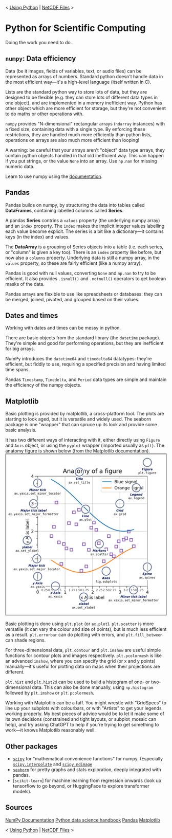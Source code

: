 < [Using Python](./5_2_IPython.md) | [NetCDF Files](./6_1_NetCDF.md) >
# Python for Scientific Computing
Doing the work you need to do. 

## `numpy`: Data efficiency
Data (be it images, fields of variables, text, or audio files) can be represented as arrays of numbers.
Standard python doesn't handle data in the most efficient way—it's a high-level language (itself written in C).

Lists are the standard python way to store lots of data, but they are designed to be flexible (e.g. they can store lots of different data types in one object), and are implemented in a memory inefficient way.
Python has other object which are more efficient for storage, but they're not convenient to do maths or other operations with.

`numpy` provides "N-dimensional" rectangular arrays (`ndarray` instances) with a fixed size, containing data with a single type.
By enforcing these restrictions, they are handled much more efficiently than python lists, operations on arrays are also much more efficient than looping!

A warning: be careful that your arrays aren't "object" data type arrays, they contain python objects handled in that old inefficient way.
This can happen if you put strings, or the value `None` into an array. Use `np.nan` for missing numeric data.

Learn to use numpy using the [documentation](https://numpy.org/doc/stable/user/absolute_beginners.html).

## Pandas
Pandas builds on numpy, by structuring the data into tables called **DataFrames**, containing labelled columns called **Series**.

A pandas **Series** contrins a `values` property (the underlying numpy array) and an `index` property.
The `index` makes the implicit integer values labelling each value become explicit.
The series is a bit like a dictionary—it contains keys (in the index) and values.

The **DataArray** is a grouping of Series objects into a table (i.e. each series, or "column" is given a key too).
There is an `index` property like before, but now also a `columns` property.
Underlying data is still a numpy array, in the `values` property, so these are fairly efficient (like a numpy array).

Pandas is good with null values, converting `None` and `np.nan` to try to be efficient.
It also provides `.isnull()` and `.notnull()` operators to get boolean masks of the data.

Pandas arrays are flexible to use like spreadsheets or databases: they can be merged, joined, pivoted, and grouped based on their values.

## Dates and times
Working with dates and times can be messy in python.

There are basic objects from the standard library (the `datetime` package).
They're simple and good for performing operations, but they are inefficient for big arrays.

NumPy introduces the `datetime64` and `timedelta64` datatypes: they're efficient, but fiddly to use, requiring a specified precision and having limited time spans.

Pandas `Timestamp`, `Timedelta`, and `Period` data types are simple and maintain the efficiency of the numpy objects.

## Matplotlib
Basic plotting is provided by matplotlib, a cross-platform tool.
The plots are starting to look aged, but it is versatile and widely used.
The seaborn package is one "wrapper" that can spruce up its look and provide some basic analysis.

It has two different ways of interacting with it, either directly using `Figure` and `Axis` object, or using the `pyplot` wrapper (imported usually as `plt`).
The anatomy figure is shown below (from the Matplotlib documentation).
![Matplotlib: anatomy of a figure](./img/matplotlib_figure.webp)

Basic plotting is done using `plt.plot` (or `ax.plot`).
`plt.scatter` is more versatile (it can vary the colour and size of points), but is much less efficient as a result.
`plt.errorbar` can do plotting with errors, and `plt.fill_between` can shade regions.

For three-dimensional data, `plt.contour` and `plt.imshow` are useful simple functions for contour plots and images respectively.
`plt.pcolormesh` is like an advanced `imshow`, where you can specify the grid (or x and y points) manually—it's useful for plotting data on maps when their projections are different.

`plt.hist` and `plt.hist2d` can be used to build a histogram of one- or two-dimensional data.
This can also be done manually, using `np.histogram` followed by `plt.imshow` or `plt.pcolormesh`.

Working with Matplotlib can be a faff.
You might wrestle with "GridSpecs" to line up your subplots with colourbars, or with "Artists" to get your legends working properly.
My best pieces of advice would be to let it make some of its own decisions (constrained and tight layouts, or subplot_mosaic can help), and try asking ChatGPT to help if you're trying to get something to work—it knows Matplotlib reasonably well.

## Other packages
- [`scipy`](https://docs.scipy.org/doc/scipy/tutorial/index.html#user-guide) for "mathematical convenience functions" for numpy. (Especially [`scipy.interpolate`](https://docs.scipy.org/doc/scipy/reference/interpolate.html) and [`scipy.ndimage`](https://docs.scipy.org/doc/scipy/reference/ndimage.html)
- [`seaborn`](https://seaborn.pydata.org/) for pretty graphs and stats exploration, deeply integrated with pandas.
- [`scikit-learn`] for machine learning from regression onwards (look up tensorflow to go beyond, or HuggingFace to explore transformer models).

## Sources
[NumPy Documentation](https://numpy.org/doc/stable/user/)
[Python data science handbook](https://jakevdp.github.io/PythonDataScienceHandbook/)
[Pandas](https://pandas.pydata.org/docs/)
[Matplotlib](https://matplotlib.org/stable/users/explain/quick_start.html)

< [Using Python](./5_2_IPython.md) | [NetCDF Files](./6_1_NetCDF.md) >
